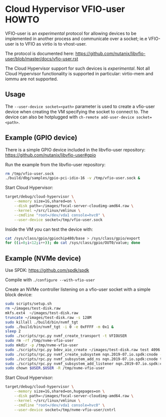 # Cloud Hypervisor VFIO-user HOWTO

VFIO-user is an *experimental* protocol for allowing devices to be implemented in another process and communicate over a socket; ie.e VFIO-user is to VFIO as virtio is to vhost-user.

The protocol is documented here: https://github.com/nutanix/libvfio-user/blob/master/docs/vfio-user.rst

The Cloud Hypervisor support for such devices is *experimental*. Not all Cloud Hypervisor functionality is supported in particular: virtio-mem and iommu are not supported.

## Usage

The `--user-device socket=<path>` parameter is used to create a vfio-user device when creating the VM specifying the socket to connect to. The device can also be hotplugged with `ch-remote add-user-device socket=<path>`.

## Example (GPIO device)

There is a simple GPIO device included in the libvfio-user repository: https://github.com/nutanix/libvfio-user#gpio

Run the example from the libvfio-user repository:

```sh
rm /tmp/vfio-user.sock
./build/dbg/samples/gpio-pci-idio-16 -v /tmp/vfio-user.sock &
```

Start Cloud Hypervisor:

```sh
target/debug/cloud-hypervisor \
    --memory size=1G,shared=on \
    --disk path=~/images/focal-server-cloudimg-amd64.raw \
    --kernel ~/src/linux/vmlinux \
    --cmdline "root=/dev/vda1 console=hvc0" \
    --user-device socket=/tmp/vfio-user.sock 
```

Inside the VM you can test the device with:

```sh
cat /sys/class/gpio/gpiochip480/base > /sys/class/gpio/export
for ((i=0;i<12;i++)); do cat /sys/class/gpio/OUT0/value; done
```

## Example (NVMe device)

Use SPDK: https://github.com/spdk/spdk

Compile with `./configure --with-vfio-user`


Create an NVMe controller listening on a vfio-user socket with a simple block device:

```sh
sudo scripts/setup.sh
rm ~/images/test-disk.raw
mkfs.ext4  ~/images/test-disk.raw
truncate ~/images/test-disk.raw -s 128M
sudo killall ./build/bin/nvmf_tgt
sudo ./build/bin/nvmf_tgt -i 0 -e 0xFFFF -m 0x1 &
sleep 2
sudo ./scripts/rpc.py nvmf_create_transport -t VFIOUSER
sudo rm -rf /tmp/nvme-vfio-user
sudo mkdir -p /tmp/nvme-vfio-user
sudo ./scripts/rpc.py bdev_aio_create ~/images/test-disk.raw test 4096 
sudo ./scripts/rpc.py nvmf_create_subsystem nqn.2019-07.io.spdk:cnode -a -s test
sudo ./scripts/rpc.py nvmf_subsystem_add_ns nqn.2019-07.io.spdk:cnode test
sudo ./scripts/rpc.py nvmf_subsystem_add_listener nqn.2019-07.io.spdk:cnode -t VFIOUSER -a /tmp/nvme-vfio-user -s 0
sudo chown $USER.$USER -R /tmp/nvme-vfio-user
```

Start Cloud Hypervisor:

```sh
target/debug/cloud-hypervisor \
    --memory size=1G,shared=on,hugepages=on \
    --disk path=~/images/focal-server-cloudimg-amd64.raw \
    --kernel ~/src/linux/vmlinux \
    --cmdline "root=/dev/vda1 console=hvc0" \
    --user-device socket=/tmp/nvme-vfio-user/cntrl 
```
